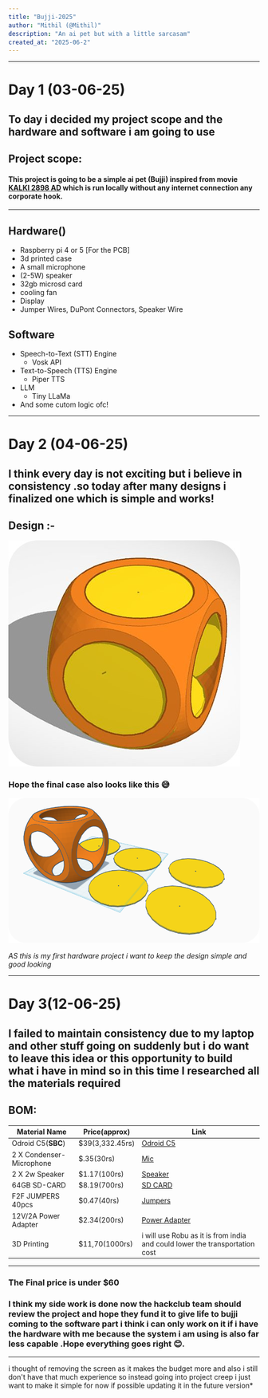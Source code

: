 ```yaml
---
title: "Bujji-2025"
author: "Mithil (@Mithil)"
description: "An ai pet but with a little sarcasam"
created_at: "2025-06-2"
---
```


---
# Day 1 (03-06-25)

To day i decided my project scope and the hardware and software i am going to use
---
## **Project scope**:  
#### This project is going to be a simple ai pet (**Bujji**) inspired from movie [KALKI 2898 AD](https://en.wikipedia.org/wiki/Kalki_2898_AD) which is run locally without any internet connection any corporate hook.
---
## Hardware() 

 - Raspberry pi 4 or 5 [For the PCB]
 - 3d printed case
 - A small microphone
 - (2-5W) speaker
 - 32gb microsd card
 - cooling fan
 - Display
 - Jumper Wires, DuPont Connectors, Speaker Wire

## Software
- Speech-to-Text (STT) Engine
   -  Vosk API
- Text-to-Speech (TTS) Engine
	- Piper TTS
- LLM
	- Tiny LLaMa
- And some cutom logic ofc!
---
# Day 2 (04-06-25)

I think every day is not  exciting but i believe in consistency .so today after many designs i finalized one which is simple and works!
---
## Design :- 
![My imagination ](https://github.com/MithilSaiReddy/bujji_2025/blob/main/assets/basic.jpg)

### Hope the final case also looks like this 😅

![Side view](https://github.com/MithilSaiReddy/bujji_2025/blob/main/assets/case_side.png)

*AS this is my first hardware project i want to keep the design simple and good looking*

---
# Day 3(12-06-25)
## I failed to maintain consistency due to my laptop and other stuff going on suddenly but i do want to leave this idea or this opportunity to build what i have in mind so in this time I researched  all the materials required 

## BOM:
| Material Name | Price(approx) | Link  |
|--|--|--|
| Odroid C5(**SBC**) | $39(3,332.45rs)|[Odroid C5](https://www.hardkernel.com/shop/odroid-c5/)|
|2 X Condenser-Microphone|$.35(30rs)|[Mic](https://robocraze.com/products/condenser-microphone?variant=40192349307033&country=IN&currency=INR&utm_medium=product_sync&utm_source=google&utm_content=sag_organic&utm_campaign=sag_organic&campaignid=21586511453&adgroupid=&keyword=&device=c&gad_source=1&gad_campaignid=21590177725&gclid=CjwKCAjwo4rCBhAbEiwAxhJlCWTvIi10ZVcflQRgrCNyK1l3beTp4zKhR1cjlvT5M6PfBNVuFjHZmRoCjF8QAvD_BwE)|
|2 X 2w Speaker|$1.17(100rs)|[Speaker](https://www.theengineerstore.in/products/4-ohm-2-watt-53mmx53mm-speaker?variant=43774716215459&currency=INR&utm_medium=product_sync&utm_source=google&utm_content=sag_organic&utm_campaign=sag_organic&gad_source=1&gad_campaignid=21722340855&gclid=CjwKCAjwo4rCBhAbEiwAxhJlCTX9g3mCvCEjRUxQFCvrcOgfTYkrDkltzyvUEnIb9nZMAPsKKxkgehoCG9cQAvD_BwE)|
|64GB SD-CARD|$8.19(700rs)|[SD CARD](https://robocraze.com/products/sandisk-64gb-micro-sd-sdhc-card?variant=45520818634976&country=IN&currency=INR&utm_medium=product_sync&utm_source=google&utm_content=sag_organic&utm_campaign=sag_organic&campaignid=21593322920&adgroupid=&keyword=&device=c&gad_source=1&gad_campaignid=21586700133&gclid=CjwKCAjwo4rCBhAbEiwAxhJlCT6bE_tksGatdG5t_vyXKBZJkxSGP87TXU23zoiQLdLhCed8BAjbQxoCo1EQAvD_BwE)|
|F2F JUMPERS 40pcs|$0.47(40rs)|[Jumpers](https://robocraze.com/products/f2m-jumper-wires-20cm-40pcs?variant=40192519110809&country=IN&currency=INR&utm_medium=product_sync&utm_source=google&utm_content=sag_organic&utm_campaign=sag_organic&campaignid=21593322920&adgroupid=&keyword=&device=c&gad_source=1&gad_campaignid=21586700133&gclid=CjwKCAjwo4rCBhAbEiwAxhJlCfrt711LaLnHcuCv_w3fFb-kTsXOa9SJXbZHBpZzPifA4-7tvzGH4xoChmIQAvD_BwE)|
|12V/2A Power Adapter|$2.34(200rs)|[Power Adapter](https://robocraze.com/products/12-volt-2-amp-power-adapter-ac-to-dc?variant=43483624145120&country=IN&currency=INR&campaignid=21596928874&adgroupid=&keyword=&device=c&gad_source=1&gad_campaignid=21596930350)|
|3D Printing|$11,70(1000rs)| i will use Robu as it is from india and could lower the transportation cost|
---

### The Final price is under  $60

### I think my side work is done now the hackclub team should review the project and hope they fund it to give life to bujji coming to the software part i think i can only work on it if i have the hardware with me because the system i am using is also far less capable .Hope everything goes right 😊.

---
 i thought of removing the screen as it makes the budget more and also i still don't have that much experience so instead going into project creep i just want  to make it simple for now if possible updating it in the future version*
